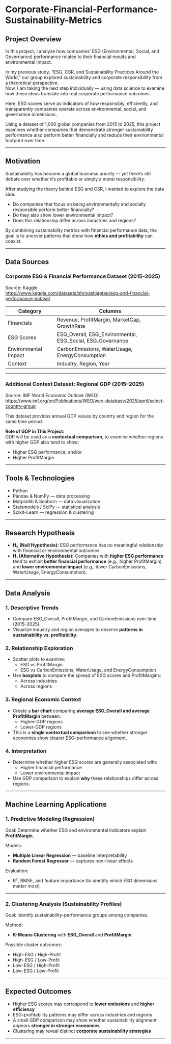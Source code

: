 # Corporate-Financial-Performance-Sustainability-Metrics

## Project Overview

In this project, I analyze how companies’ ESG (Environmental, Social, and Governance) performance relates to their financial results and environmental impact.

In my previous study, “ESG, CSR, and Sustainability Practices Around the World,” our group explored sustainability and corporate responsibility from a theoretical perspective.  
Now, I am taking the next step individually — using data science to examine how these ideas translate into real corporate performance outcomes.

Here, ESG scores serve as indicators of how responsibly, efficiently, and transparently companies operate across environmental, social, and governance dimensions.

Using a dataset of 1,000 global companies from 2015 to 2025, this project examines whether companies that demonstrate stronger sustainability performance also perform better financially and reduce their environmental footprint over time.

---

## Motivation

Sustainability has become a global business priority — yet there’s still debate over whether it’s profitable or simply a moral responsibility.

After studying the theory behind ESG and CSR, I wanted to explore the data side:
- Do companies that focus on being environmentally and socially responsible perform better financially?
- Do they also show lower environmental impact?
- Does this relationship differ across industries and regions?

By combining sustainability metrics with financial performance data, the goal is to uncover patterns that show how **ethics and profitability** can coexist.

---

## Data Sources

### Corporate ESG & Financial Performance Dataset (2015–2025)
Source: Kaggle  
https://www.kaggle.com/datasets/shriyashjagtap/esg-and-financial-performance-dataset

| Category | Columns |
|---------|---------|
| Financials | Revenue, ProfitMargin, MarketCap, GrowthRate |
| ESG Scores | ESG_Overall, ESG_Environmental, ESG_Social, ESG_Governance |
| Environmental Impact | CarbonEmissions, WaterUsage, EnergyConsumption |
| Context | Industry, Region, Year |

---

### Additional Context Dataset: Regional GDP (2015–2025)
Source: IMF World Economic Outlook (WEO)  
https://www.imf.org/en/Publications/WEO/weo-database/2025/april/select-country-group

This dataset provides annual GDP values by country and region for the same time period.

**Role of GDP in This Project:**  
GDP will be used as a **contextual comparison**, to examine whether regions with higher GDP also tend to show:
- Higher ESG performance, and/or
- Higher ProfitMargin

---

## Tools & Technologies

- Python  
- Pandas & NumPy — data processing  
- Matplotlib & Seaborn — data visualization    
- Statsmodels / SciPy — statistical analysis  
- Scikit-Learn — regression & clustering

---

## Research Hypothesis

- **H₀ (Null Hypothesis):** ESG performance has no meaningful relationship with financial or environmental outcomes.
- **H₁ (Alternative Hypothesis):** Companies with **higher ESG performance** tend to exhibit **better financial performance** (e.g., higher ProfitMargin) and **lower environmental impact** (e.g., lower CarbonEmissions, WaterUsage, EnergyConsumption).

---

## Data Analysis

### 1. Descriptive Trends
- Compare ESG_Overall, ProfitMargin, and CarbonEmissions over time (2015–2025).
- Visualize industry and region averages to observe **patterns in sustainability vs. profitability**.

### 2. Relationship Exploration
- Scatter plots to examine:
  - ESG vs ProfitMargin
  - ESG vs CarbonEmissions, WaterUsage, and EnergyConsumption
- Use **boxplots** to compare the spread of ESG scores and ProfitMargins:
  - Across industries
  - Across regions

### 3. Regional Economic Context 
- Create a **bar chart** comparing **average ESG_Overall and average ProfitMargin** between:
  - Higher-GDP regions
  - Lower-GDP regions
- This is a **single contextual comparison** to see whether stronger economies show clearer ESG–performance alignment.

### 4. Interpretation
- Determine whether higher ESG scores are generally associated with:
  - Higher financial performance
  - Lower environmental impact
- Use GDP comparison to explain **why** these relationships differ across regions.

---

## Machine Learning Applications

### 1. Predictive Modeling (Regression)

Goal: Determine whether ESG and environmental indicators explain **ProfitMargin**.

Models:
- **Multiple Linear Regression** — baseline interpretability  
- **Random Forest Regressor** — captures non-linear effects  

Evaluation:
- R², RMSE, and feature importance (to identify which ESG dimensions matter most)

---

### 2. Clustering Analysis (Sustainability Profiles)

Goal: Identify sustainability-performance groups among companies.

Method:
- **K-Means Clustering** with **ESG_Overall** and **ProfitMargin**

Possible cluster outcomes:
- High-ESG / High-Profit 
- High-ESG / Low-Profit 
- Low-ESG / High-Profit 
- Low-ESG / Low-Profit 

---

## Expected Outcomes

- Higher ESG scores may correspond to **lower emissions** and **higher efficiency**
- ESG–profitability patterns may differ across industries and regions
- A small GDP comparison may show whether sustainability alignment appears **stronger in stronger economies**
- Clustering may reveal distinct **corporate sustainability strategies**

---
